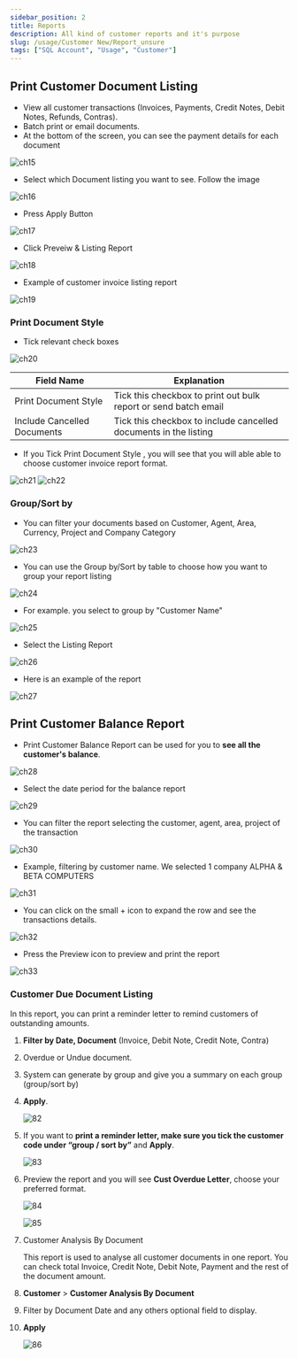 ```yaml
---
sidebar_position: 2
title: Reports
description: All kind of customer reports and it's purpose
slug: /usage/Customer New/Report_unsure
tags: ["SQL Account", "Usage", "Customer"]
---
```


## Print Customer Document Listing

* View all customer transactions (Invoices, Payments, Credit Notes, Debit Notes, Refunds, Contras).
* Batch print or email documents.
* At the bottom of the screen, you can see the payment details for each document

![ch15](../../../static/img/getting-started/user-guide/ch15.png)

* Select which Document listing you want to see. Follow the image

![ch16](../../../static/img/getting-started/user-guide/ch16.png)

* Press Apply Button

![ch17](../../../static/img/getting-started/user-guide/ch17.png)

* Click Preveiw & Listing Report

![ch18](../../../static/img/getting-started/user-guide/ch18.png)

* Example of customer invoice listing report

![ch19](../../../static/img/getting-started/user-guide/ch19.png)

### Print Document Style 

* Tick relevant check boxes

![ch20](../../../static/img/getting-started/user-guide/ch20.png)

| Field Name                | Explanation                                           |
|----------------------------|-------------------------------------------------------|
| Print Document Style       | Tick this checkbox to print out bulk report or send batch email |
| Include Cancelled Documents| Tick this checkbox to include cancelled documents in the listing |

* If you Tick Print Document Style , you will see that you will able able to choose customer invoice report format.

![ch21](../../../static/img/getting-started/user-guide/ch21.png)
![ch22](../../../static/img/getting-started/user-guide/ch22.png)

### Group/Sort by

* You can filter your documents based on Customer, Agent, Area, Currency, Project and Company Category

![ch23](../../../static/img/getting-started/user-guide/ch23.png)

* You can use the Group by/Sort by table to choose how you want to group your report listing

![ch24](../../../static/img/getting-started/user-guide/ch24.png)

* For example. you select to group by "Customer Name"

![ch25](../../../static/img/getting-started/user-guide/ch25.png)

* Select the Listing Report

![ch26](../../../static/img/getting-started/user-guide/ch26.png)

* Here is an example of the report

![ch27](../../../static/img/getting-started/user-guide/ch27.png)

## Print Customer Balance Report 

* Print Customer Balance Report can be used for you to **see all the customer's balance**.

![ch28](../../../static/img/getting-started/user-guide/ch28.png)

* Select the date period for the balance report

![ch29](../../../static/img/getting-started/user-guide/ch29.png)

* You can filter the report selecting the customer, agent, area, project of the transaction

![ch30](../../../static/img/getting-started/user-guide/ch30.png)

* Example, filtering by customer name. We selected 1 company ALPHA & BETA COMPUTERS

![ch31](../../../static/img/getting-started/user-guide/ch31.png)

* You can click on the small + icon to expand the row and see the transactions details.

![ch32](../../../static/img/getting-started/user-guide/ch32.png)

* Press the Preview icon to preview and print the report

![ch33](../../../static/img/getting-started/user-guide/ch33.png)

### Customer Due Document Listing

In this report, you can print a reminder letter to remind customers of outstanding amounts.

1. **Filter by Date, Document** (Invoice, Debit Note, Credit Note, Contra)

2. Overdue or Undue document.

3. System can generate by group and give you a summary on each group (group/sort by)

4. **Apply**.

    ![82](../../../static/img/getting-started/user-guide/81.png)

5. If you want to **print a reminder letter, make sure you tick the customer code under “group / sort by”** and **Apply**.

    ![83](../../../static/img/getting-started/user-guide/82.png)

6. Preview the report and you will see **Cust Overdue Letter**, choose your preferred format.

    ![84](../../../static/img/getting-started/user-guide/83.png)

    ![85](../../../static/img/getting-started/user-guide/84.png)

7. Customer Analysis By Document

    This report is used to analyse all customer documents in one report. You can check total Invoice, Credit Note, Debit Note, Payment and the rest of the document amount.

8. **Customer** > **Customer Analysis By Document**

9. Filter by Document Date and any others optional field to display.

10. **Apply**

    ![86](../../../static/img/getting-started/user-guide/85.png)